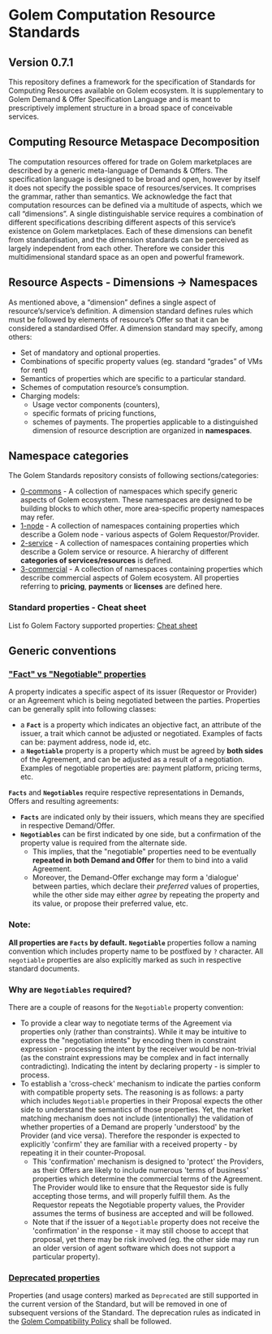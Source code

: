 # Golem Computation Resource Standards

## Version 0.7.1

This repository defines a framework for the specification of Standards for Computing Resources available on Golem ecosystem. It is supplementary to Golem Demand & Offer Specification Language and is meant to prescriptively implement structure in a broad space of conceivable services.

## Computing Resource Metaspace Decomposition
The computation resources offered for trade on Golem marketplaces are described by a generic meta-language of Demands & Offers. The specification language is designed to be broad and open, however by itself it does not specify the possible space of resources/services. It comprises the grammar, rather than semantics.
We acknowledge the fact that computation resources can be defined via a multitude of aspects, which we call “dimensions”. A single distinguishable service requires a combination of different specifications describing different aspects of this service’s existence on Golem marketplaces. Each of these dimensions can benefit from standardisation, and the dimension standards can be perceived as largely independent from each other. Therefore we consider this multidimensional standard space as an open and powerful framework.

## Resource Aspects - Dimensions -> Namespaces
As mentioned above, a “dimension” defines a single aspect of resource’s/service’s definition. A dimension standard defines rules which must be followed by elements of resource’s Offer so that it can be considered a standardised Offer. A dimension standard may specify, among others:
* Set of mandatory and optional properties.
* Combinations of specific property values (eg. standard “grades” of VMs for rent)
* Semantics of properties which are specific to a particular standard.
* Schemes of computation resource’s consumption.
* Charging models:
  * Usage vector components (counters),
  * specific formats of pricing functions,
  * schemes of payments.
The properties applicable to a distinguished dimension of resource description are organized in __namespaces__.

## Namespace categories

The Golem Standards repository consists of following sections/categories:

* [0-commons](0-commons) - A collection of namespaces which specify generic aspects of Golem ecosystem. These namespaces are designed to be building blocks to which other, more area-specific property namespaces may refer.
* [1-node](1-node) - A collection of namespaces containing properties which describe a Golem node - various aspects of Golem Requestor/Provider.
* [2-service](2-service) - A collection of namespaces containing properties which describe a Golem service or resource. A hierarchy of different **categories of services/resources** is defined.
* [3-commercial](3-commercial) - A collection of namespaces containing properties which describe commercial aspects of Golem ecosystem. All properties referring to **pricing**, **payments** or **licenses** are defined here.

### Standard properties - Cheat sheet

List fo Golem Factory supported properties:
[Cheat sheet](cheat_sheet.md)

## Generic conventions

### ["Fact" vs "Negotiable" properties](#negotiable-properties)

A property indicates a specific aspect of its issuer (Requestor or Provider) or an Agreement which is being negotiated between the parties. Properties can be generally split into following classes:
- a **`Fact`** is a property which indicates an objective fact, an attribute of the issuer, a trait which cannot be adjusted or negotiated. Examples of facts can be: payment address, node id, etc.
- a **`Negotiable`** property is a property which must be agreed by **both sides** of the Agreement, and can be adjusted as a result of a negotiation. Examples of negotiable properties are: payment platform, pricing terms, etc.

**`Facts`** and **`Negotiables`** require respective representations in Demands, Offers and resulting agreements:
- **`Facts`** are indicated only by their issuers, which means they are specified in respective Demand/Offer.
- **`Negotiables`** can be first indicated by one side, but a confirmation of the property value is required from the alternate side. 
  - This implies, that the "negotiable" properties need to be eventually **repeated in both Demand and Offer** for them to bind into a valid Agreement.
  - Moreover, the Demand-Offer exchange may form a 'dialogue' between parties, which declare their *preferred* values of properties, while the other side may either *agree* by repeating the property and its value, or propose their preferred value, etc.

### Note:

**All properties are `Facts` by default.** **`Negotiable`** properties follow a naming convention which includes property name to be postfixed by `?` character. All `negotiable` properties are also explicitly marked as such in respective standard documents.

### Why are `Negotiables` required?

There are a couple of reasons for the `Negotiable` property convention:
- To provide a clear way to negotiate terms of the Agreement via properties only (rather than constraints). While it may be intuitive to express the "negotiation intents" by encoding them in constraint expression - processing the intent by the receiver would be non-trivial (as the constraint expressions may be complex and in fact internally contradicting). Indicating the intent by declaring property - is simpler to process.
- To establish a 'cross-check' mechanism to indicate the parties conform with compatible property sets. The reasoning is as follows: a party which includes `Negotiable` properties in their Proposal expects the other side to understand the semantics of those properties. Yet, the market matching mechanism does not include (intentionally) the validation of whether properties of a Demand are properly 'understood' by the Provider (and vice versa). Therefore the responder is expected to explicitly 'confirm' they are familiar with a received property - by repeating it in their counter-Proposal. 
  - This 'confirmation' mechanism is designed to 'protect' the Providers, as their Offers are likely to include numerous 'terms of business' properties which determine the commercial terms of the Agreement. The Provider would like to ensure that the Requestor side is fully accepting those terms, and will properly fulfill them. As the Requestor repeats the Negotiable property values, the Provider assumes the terms of business are accepted and will be followed.
  - Note that if the issuer of a `Negotiable` property does not receive the 'confirmation' in the response - it may still choose to accept that proposal, yet there may be risk involved (eg. the other side may run an older version of agent software which does not support a particular property).

### [Deprecated properties](#deprecated-properties)

Properties (and usage conters) marked as `Deprecated` are still supported in the current version of the Standard, but will be removed in one of subsequent versions of the Standard. The deprecation rules as indicated in the [Golem Compatibility Policy](https://handbook.golem.network/see-also/compatibility-policy#deprecation-policy) shall be followed.


